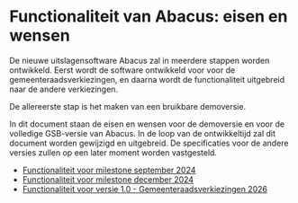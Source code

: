 # Functionaliteit van Abacus: eisen en wensen

De nieuwe uitslagensoftware Abacus zal in meerdere stappen worden ontwikkeld. Eerst wordt de software ontwikkeld voor voor de gemeenteraadsverkiezingen, en daarna wordt de functionaliteit uitgebreid naar de andere verkiezingen.

De allereerste stap is het maken van een bruikbare demoversie.

In dit document staan de eisen en wensen voor de demoversie en voor de volledige GSB-versie van Abacus.
In de loop van de ontwikkeltijd zal dit document worden gewijzigd en uitgebreid. De specificaties voor de andere versies zullen op een later moment worden vastgesteld.

- [Functionaliteit voor milestone september 2024](milestone-2024-09.md)
- [Functionaliteit voor milestone december 2024](milestone-2024-12.md)
- [Functionaliteit voor versie 1.0 - Gemeenteraadsverkiezingen 2026](versie-1.0-gr2026.md)
